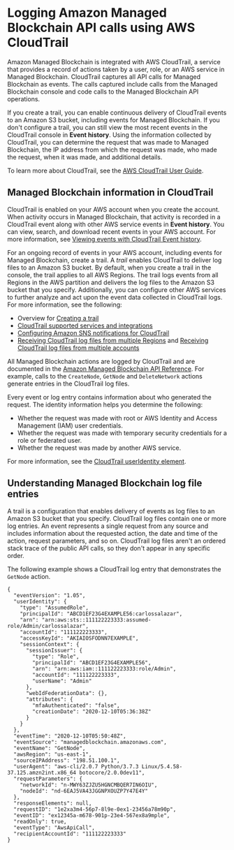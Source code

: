 # Logging Amazon Managed Blockchain API calls using AWS CloudTrail<a name="logging-using-cloudtrail"></a>

Amazon Managed Blockchain is integrated with AWS CloudTrail, a service that provides a record of actions taken by a user, role, or an AWS service in Managed Blockchain\. CloudTrail captures all API calls for Managed Blockchain as events\. The calls captured include calls from the Managed Blockchain console and code calls to the Managed Blockchain API operations\. 

If you create a trail, you can enable continuous delivery of CloudTrail events to an Amazon S3 bucket, including events for Managed Blockchain\. If you don't configure a trail, you can still view the most recent events in the CloudTrail console in **Event history**\. Using the information collected by CloudTrail, you can determine the request that was made to Managed Blockchain, the IP address from which the request was made, who made the request, when it was made, and additional details\.

To learn more about CloudTrail, see the [AWS CloudTrail User Guide](https://docs.aws.amazon.com/awscloudtrail/latest/userguide/cloudtrail-user-guide.html)\.

## Managed Blockchain information in CloudTrail<a name="service-name-info-in-cloudtrail"></a>

CloudTrail is enabled on your AWS account when you create the account\. When activity occurs in Managed Blockchain, that activity is recorded in a CloudTrail event along with other AWS service events in **Event history**\. You can view, search, and download recent events in your AWS account\. For more information, see [Viewing events with CloudTrail Event history](https://docs.aws.amazon.com/awscloudtrail/latest/userguide/view-cloudtrail-events.html)\.

For an ongoing record of events in your AWS account, including events for Managed Blockchain, create a trail\. A *trail* enables CloudTrail to deliver log files to an Amazon S3 bucket\. By default, when you create a trail in the console, the trail applies to all AWS Regions\. The trail logs events from all Regions in the AWS partition and delivers the log files to the Amazon S3 bucket that you specify\. Additionally, you can configure other AWS services to further analyze and act upon the event data collected in CloudTrail logs\. For more information, see the following:
+ Overview for [Creating a trail](https://docs.aws.amazon.com/awscloudtrail/latest/userguide/cloudtrail-create-and-update-a-trail.html)
+ [CloudTrail supported services and integrations](https://docs.aws.amazon.com/awscloudtrail/latest/userguide/cloudtrail-aws-service-specific-topics.html)
+ [Configuring Amazon SNS notifications for CloudTrail](https://docs.aws.amazon.com/awscloudtrail/latest/userguide/configure-sns-notifications-for-cloudtrail.html)
+ [Receiving CloudTrail log files from multiple Regions](https://docs.aws.amazon.com/awscloudtrail/latest/userguide/receive-cloudtrail-log-files-from-multiple-regions.html) and [Receiving CloudTrail log files from multiple accounts](https://docs.aws.amazon.com/awscloudtrail/latest/userguide/cloudtrail-receive-logs-from-multiple-accounts.html)

All Managed Blockchain actions are logged by CloudTrail and are documented in the [Amazon Managed Blockchain API Reference](https://docs.aws.amazon.com/managed-blockchain/latest/APIReference/)\. For example, calls to the `CreateNode`, `GetNode` and `DeleteNetwork` actions generate entries in the CloudTrail log files\.

Every event or log entry contains information about who generated the request\. The identity information helps you determine the following:
+ Whether the request was made with root or AWS Identity and Access Management \(IAM\) user credentials\.
+ Whether the request was made with temporary security credentials for a role or federated user\.
+ Whether the request was made by another AWS service\.

For more information, see the [CloudTrail userIdentity element](https://docs.aws.amazon.com/awscloudtrail/latest/userguide/cloudtrail-event-reference-user-identity.html)\.

## Understanding Managed Blockchain log file entries<a name="understanding-service-name-entries"></a>

A trail is a configuration that enables delivery of events as log files to an Amazon S3 bucket that you specify\. CloudTrail log files contain one or more log entries\. An event represents a single request from any source and includes information about the requested action, the date and time of the action, request parameters, and so on\. CloudTrail log files aren't an ordered stack trace of the public API calls, so they don't appear in any specific order\. 

The following example shows a CloudTrail log entry that demonstrates the `GetNode` action\.

```
{
  "eventVersion": "1.05",
  "userIdentity": {
    "type": "AssumedRole",
    "principalId": "ABCD1EF23G4EXAMPLE56:carlossalazar",
    "arn": "arn:aws:sts::111122223333:assumed-role/Admin/carlossalazar",
    "accountId": "111122223333",
    "accessKeyId": "AKIAIOSFODNN7EXAMPLE",
    "sessionContext": {
      "sessionIssuer": {
        "type": "Role",
        "principalId": "ABCD1EF23G4EXAMPLE56",
        "arn": "arn:aws:iam::111122223333:role/Admin",
        "accountId": "111122223333",
        "userName": "Admin"
      },
      "webIdFederationData": {},
      "attributes": {
        "mfaAuthenticated": "false",
        "creationDate": "2020-12-10T05:36:38Z"
      }
    }
  },
  "eventTime": "2020-12-10T05:50:48Z",
  "eventSource": "managedblockchain.amazonaws.com",
  "eventName": "GetNode",
  "awsRegion": "us-east-1",
  "sourceIPAddress": "198.51.100.1",
  "userAgent": "aws-cli/2.0.7 Python/3.7.3 Linux/5.4.58-37.125.amzn2int.x86_64 botocore/2.0.0dev11",
  "requestParameters": {
    "networkId": "n-MWY63ZJZU5HGNCMBQER7IN6OIU",
    "nodeId": "nd-6EAJ5VA43JGGNPXOUZP7Y47E4Y"
  },
  "responseElements": null,
  "requestID": "1e2xa3m4-56p7-8l9e-0ex1-23456a78m90p",
  "eventID": "ex12345a-m678-901p-23e4-567ex8a9mple",
  "readOnly": true,
  "eventType": "AwsApiCall",
  "recipientAccountId": "111122223333"
}
```